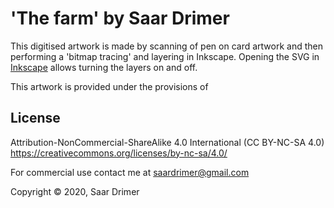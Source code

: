 # 'The farm' by Saar Drimer

This digitised artwork is made by scanning of pen on card artwork and then performing a 'bitmap tracing' and layering in Inkscape. Opening the SVG in [Inkscape](https://inkscape.org) allows turning the layers on and off.

This artwork is provided under the provisions of

## License

Attribution-NonCommercial-ShareAlike 4.0 International (CC BY-NC-SA 4.0)  
https://creativecommons.org/licenses/by-nc-sa/4.0/

For commercial use contact me at saardrimer@gmail.com

Copyright © 2020, Saar Drimer
